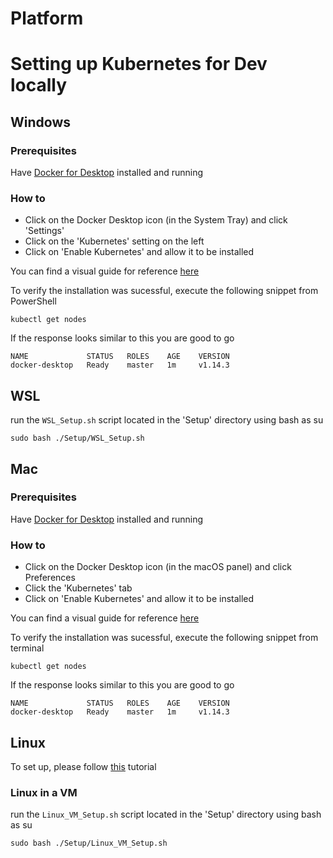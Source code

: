 # Platform

# Setting up Kubernetes for Dev locally 

## Windows

### Prerequisites

Have [Docker for Desktop](https://www.docker.com/products/docker-desktop) installed and running 

### How to
- Click on the Docker Desktop icon (in the System Tray) and click 'Settings'
- Click on the 'Kubernetes' setting on the left
- Click on 'Enable Kubernetes' and allow it to be installed

You can find a visual guide for reference [here](https://www.techrepublic.com/article/how-to-add-kubernetes-support-to-docker-desktop/) 

To verify the installation was sucessful, execute the following snippet from PowerShell
```
kubectl get nodes
```

If the response looks similar to this you are good to go
```
NAME             STATUS   ROLES    AGE    VERSION
docker-desktop   Ready    master   1m     v1.14.3
```
## WSL
run the `WSL_Setup.sh` script located in the 'Setup' directory using bash as su

```
sudo bash ./Setup/WSL_Setup.sh
```

## Mac 

### Prerequisites

Have [Docker for Desktop](https://www.docker.com/products/docker-desktop) installed and running 

### How to
- Click on the Docker Desktop icon (in the macOS panel) and click Preferences
- Click the 'Kubernetes' tab
- Click on 'Enable Kubernetes' and allow it to be installed

You can find a visual guide for reference [here](https://www.techrepublic.com/article/how-to-add-kubernetes-support-to-docker-desktop/) 

To verify the installation was sucessful, execute the following snippet from terminal
```
kubectl get nodes
```

If the response looks similar to this you are good to go
```
NAME             STATUS   ROLES    AGE    VERSION
docker-desktop   Ready    master   1m     v1.14.3
```

## Linux 
To set up, please follow [this](https://kubernetes.io/docs/tasks/tools/install-minikube) tutorial

### Linux in a VM
run the `Linux_VM_Setup.sh` script located in the 'Setup' directory using bash as su

```
sudo bash ./Setup/Linux_VM_Setup.sh
```

